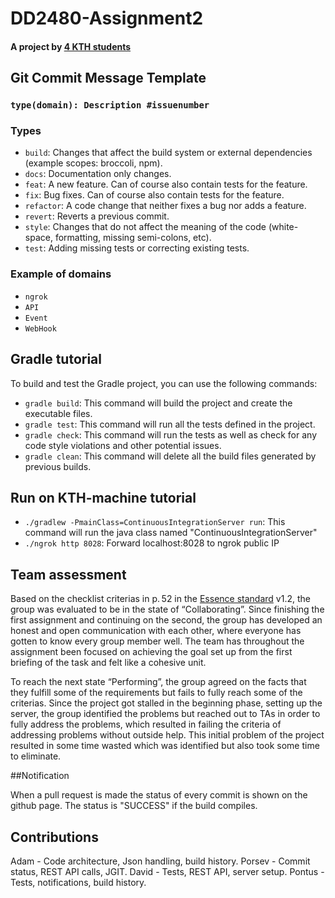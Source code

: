 # DD2480-Assignment2
#### A project by [4 KTH students](#developers-and-their-main-contributions)

## Git Commit Message Template
### `type(domain): Description #issuenumber`
### Types
- `build`: Changes that affect the build system or external dependencies (example scopes: broccoli, npm).
- `docs`: Documentation only changes.
- `feat`: A new feature. Can of course also contain tests for the feature.
- `fix`: Bug fixes. Can of course also contain tests for the feature.
- `refactor`: A code change that neither fixes a bug nor adds a feature.
- `revert`: Reverts a previous commit.
- `style`: Changes that do not affect the meaning of the code (white-space, formatting, missing semi-colons, etc).
- `test`: Adding missing tests or correcting existing tests.

### Example of domains
- `ngrok`
- `API`
- `Event`
- `WebHook`

##
## Gradle tutorial
To build and test the Gradle project, you can use the following commands:

- `gradle build`: This command will build the project and create the executable files.
- `gradle test`: This command will run all the tests defined in the project.
- `gradle check`: This command will run the tests as well as check for any code style violations and other potential issues.
- `gradle clean`: This command will delete all the build files generated by previous builds.

## Run on KTH-machine tutorial
- `./gradlew -PmainClass=ContinuousIntegrationServer run`: This command will run the java class named "ContinuousIntegrationServer"
- `./ngrok http 8028`: Forward localhost:8028 to ngrok public IP

## Team assessment



Based on the checklist criterias in p. 52 in the [Essence standard](https://www.omg.org/spec/Essence/1.2/PDF) v1.2, the group was evaluated to be in the state of “Collaborating”. Since finishing the first assignment and continuing on the second, the group has developed an honest and open communication with each other, where everyone has gotten to know every group member well. The team has throughout the assignment been focused on achieving the goal set up from the first briefing of the task and felt like a cohesive unit. 

To reach the next state “Performing”, the group agreed on the facts that they fulfill some of the requirements but fails to fully reach some of the criterias. Since the project got stalled in the beginning phase, setting up the server, the group identified the problems but reached out to TAs in order to fully address the problems, which resulted in failing the criteria of addressing problems without outside help. This initial problem of the project resulted in some time wasted which was identified but also took some time to eliminate. 


##Notification 

When a pull request is made the status of every commit is shown on the github page. The status is "SUCCESS" if the build compiles.

## Contributions

Adam - Code architecture, Json handling, build history.
Porsev - Commit status, REST API calls, JGIT.
David - Tests, REST API, server setup.
Pontus - Tests, notifications, build history.
